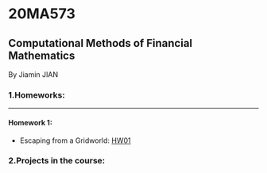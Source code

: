 # 20MA573
## Computational Methods of Financial Mathematics

By Jiamin JIAN

### 1.Homeworks:

- - -

#### Homework 1:

- Escaping from a Gridworld: [HW01](https://github.com/JiaminJIAN/20MA573/blob/master/src/HW1.ipynb)

### 2.Projects in the course:
